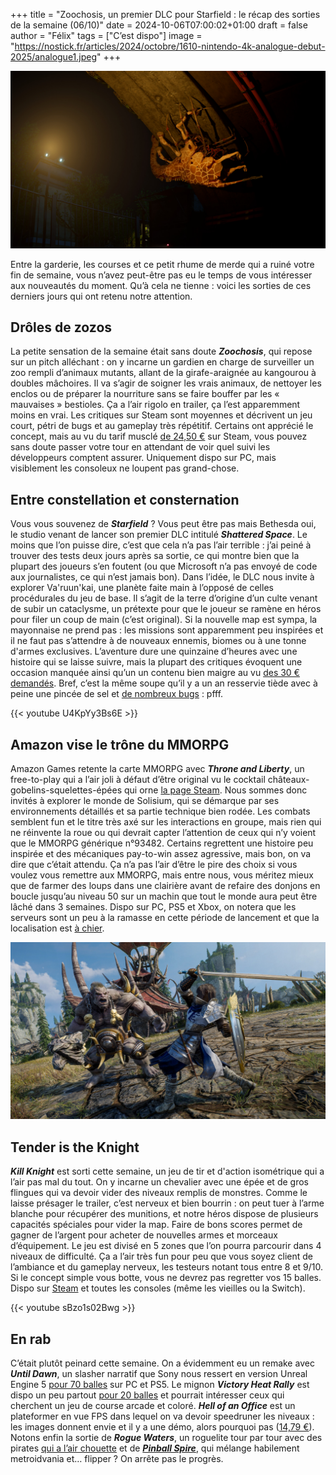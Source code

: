 
+++
title = "Zoochosis, un premier DLC pour Starfield : le récap des sorties de la semaine (06/10)"
date = 2024-10-06T07:00:02+01:00
draft = false
author = "Félix"
tags = ["C’est dispo"]
image = "https://nostick.fr/articles/2024/octobre/1610-nintendo-4k-analogue-debut-2025/analogue1.jpeg"
+++

![Le jeu Zoochosis](zoo.jpg "Le Zoo Keeper de trop ?")

Entre la garderie, les courses et ce petit rhume de merde qui a ruiné votre fin de semaine, vous n’avez peut-être pas eu le temps de vous intéresser aux nouveautés du moment. Qu’à cela ne tienne : voici les sorties de ces derniers jours qui ont retenu notre attention.

## Drôles de zozos 

La petite sensation de la semaine était sans doute ***Zoochosis***, qui repose sur un pitch alléchant : on y incarne un gardien en charge de surveiller un zoo rempli d’animaux mutants, allant de la girafe-araignée au kangourou à doubles mâchoires. Il va s’agir de soigner les vrais animaux, de nettoyer les enclos ou de préparer la nourriture sans se faire bouffer par les « mauvaises » bestioles. Ça a l’air rigolo en trailer, ça l’est apparemment moins en vrai. Les critiques sur Steam sont moyennes et décrivent un jeu court, pétri de bugs et au gameplay très répétitif. Certains ont apprécié le concept, mais au vu du tarif musclé [de 24,50 €](https://store.steampowered.com/app/2458560/Zoochosis/) sur Steam, vous pouvez sans doute passer votre tour en attendant de voir quel suivi les développeurs comptent assurer. Uniquement dispo sur PC, mais visiblement les consoleux ne loupent pas grand-chose. 

## Entre constellation et consternation

Vous vous souvenez de ***Starfield*** ? Vous peut être pas mais Bethesda oui, le studio venant de lancer son premier DLC intitulé ***Shattered Space***. Le moins que l’on puisse dire, c’est que cela n’a pas l’air terrible : j’ai peiné à trouver des tests deux jours après sa sortie, ce qui montre bien que la plupart des joueurs s’en foutent (ou que Microsoft n’a pas envoyé de code aux journalistes, ce qui n’est jamais bon). Dans l’idée, le DLC nous invite à explorer Va'ruun'kai, une planète faite main à l’opposé de celles procédurales du jeu de base. Il s’agit de la terre d’origine d’un culte venant de subir un cataclysme, un prétexte pour que le joueur se ramène en héros pour filer un coup de main (c’est original). Si la nouvelle map est sympa, la mayonnaise ne prend pas : les missions sont apparemment peu inspirées et il ne faut pas s’attendre à de nouveaux ennemis, biomes ou à une tonne d'armes exclusives. L’aventure dure une quinzaine d’heures avec une histoire qui se laisse suivre, mais la plupart des critiques évoquent une occasion manquée ainsi qu’un un contenu bien maigre au vu [des 30 € demandés](https://store.steampowered.com/app/2721670/Starfield__Shattered_Space/). Bref, c’est la même soupe qu’il y a un an resservie tiède avec à peine une pincée de sel et [de nombreux bugs](https://www.purexbox.com/news/2024/09/getting-a-lookup-failed-error-in-starfield-shattered-space-youre-not-alone) : pfff.

{{< youtube U4KpYy3Bs6E >}} 

## Amazon vise le trône du MMORPG

Amazon Games retente la carte MMORPG avec ***Throne and Liberty***, un free-to-play qui a l’air joli à défaut d’être original vu le cocktail châteaux-gobelins-squelettes-épées qui orne [la page Steam](https://store.steampowered.com/app/2429640/THRONE_AND_LIBERTY/). Nous sommes donc invités à explorer le monde de Solisium, qui se démarque par ses environnements détaillés et sa partie technique bien rodée. Les combats semblent fun et le titre très axé sur les interactions en groupe, mais rien qui ne réinvente la roue ou qui devrait capter l’attention de ceux qui n’y voient que le MMORPG générique n°93482. Certains regrettent une histoire peu inspirée et des mécaniques pay-to-win assez agressive, mais bon, on va dire que c’était attendu. Ça n’a pas l’air d’être le pire des choix si vous voulez vous remettre aux MMORPG, mais entre nous, vous méritez mieux que de farmer des loups dans une clairière avant de refaire des donjons en boucle jusqu’au niveau 50 sur un machin que tout le monde aura peut être lâché dans 3 semaines. Dispo sur PC, PS5 et Xbox, on notera que les serveurs sont un peu à la ramasse en cette période de lancement et que la localisation est [à chier](https://www.pcgamer.com/games/mmo/none-of-this-makes-any-sense-amazons-latest-mmo-import-is-a-localization-disaster/).

![Le jeu Throne and Liberty](jeu.jpg "💤")

## Tender is the Knight

***Kill Knight*** est sorti cette semaine, un jeu de tir et d'action isométrique qui a l’air pas mal du tout. On y incarne un chevalier avec une épée et de gros flingues qui va devoir vider des niveaux remplis de monstres. Comme le laisse présager le trailer, c’est nerveux et bien bourrin : on peut tuer à l’arme blanche pour récupérer des munitions, et notre héros dispose de plusieurs capacités spéciales pour vider la map. Faire de bons scores permet de gagner de l’argent pour acheter de nouvelles armes et morceaux d’équipement. Le jeu est divisé en 5 zones que l’on pourra parcourir dans 4 niveaux de difficulté. Ça a l’air très fun pour peu que vous soyez client de l’ambiance et du gameplay nerveux, les testeurs notant tous entre 8 et 9/10. Si le concept simple vous botte, vous ne devrez pas regretter vos 15 balles. Dispo sur [Steam](https://store.steampowered.com/app/2694420/KILL_KNIGHT/) et toutes les consoles (même les vieilles ou la Switch).
 
{{< youtube sBzo1s02Bwg >}} 

## En rab

C’était plutôt peinard cette semaine. On a évidemment eu un remake avec ***‌Until Dawn***, un slasher narratif que Sony nous ressert en version Unreal Engine 5 [pour 70 balles](https://store.steampowered.com/app/2172010/Until_Dawn/) sur PC et PS5. Le mignon ***Victory Heat Rally*** est dispo un peu partout [pour 20 balles](https://store.steampowered.com/app/1594060/Victory_Heat_Rally/) et pourrait intéresser ceux qui cherchent un jeu de course arcade et coloré. ***Hell of an Office*** est un plateformer en vue FPS dans lequel on va devoir speedruner les niveaux : les images donnent envie et il y a une démo, alors pourquoi pas ([14,79 €](https://store.steampowered.com/app/1640890/Hell_of_an_Office/)). Notons enfin la sortie de ***‌Rogue Waters***, un roguelite tour par tour avec des pirates [qui a l’air chouette](https://store.steampowered.com/app/1691190/Rogue_Waters/) et de ***[‌Pinball Spire](https://store.steampowered.com/app/2601940/Pinball_Spire/)***, qui mélange habilement metroidvania et… flipper ? On arrête pas le progrès.